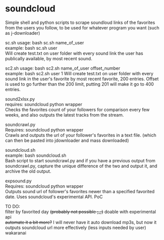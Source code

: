 soundcloud
==========

Simple shell and python scripts to scrape soundloud links of the favorites from the users you follow, to be used for whatever program you want (such as j-downloader)

sc.sh usage: bash sc.sh name_of_user  
example: bash sc.sh user  
Will create test.txt on user folder with every sound link the user has publically available, by most recent sound.

sc2.sh usage: bash sc2.sh name_of_user offset_number  
example: bash sc2.sh user 1 
Will create test.txt on user folder with every sound link in the user's favorite by most recent favorite, 200 entries.  Offset is used to go further than the 200 limit, putting 201 will make it go to 400 entries.  

sound2xlsx.py  
requires: soundcloud python wrapper  
Checks the favorites count of your followers for comparison every few weeks, and also outputs the latest tracks from the stream.

soundcrawl.py  
Requires: soundcloud python wrapper  
Crawls and outputs the url of your follower's favorites in a text file.  (which can then be pasted into jdownloader and mass downloaded)

soundcloud.sh  
example: bash soundcloud.sh  
Bash script to start soundcrawl.py and if you have a previous output from soundcrawl.py, capture the unique difference of the two and output it, and archive the old output.  

expsound.py  
Requires: soundcloud python wrapper  
Outputs sound url of follower's favorites newer than a specified favorited date.  Uses soundcloud's experimental API.  PoC  

TO DO:  
filter by favorited day ~~(probably not possible ;_;)~~ doable with experimental api  
~~automate it a bit more?~~ I will never have it auto download mp3s, but now it outputs soundcloud url more effectively (less inputs needed by user)   
wakaranai
